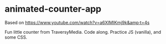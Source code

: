 # animated-counter-app
Based on https://www.youtube.com/watch?v=a6XIMIKmj9k&amp;t=4s


Fun little counter from TraversyMedia. Code along. Practice JS (vanilla), and some CSS.
